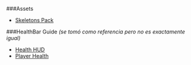 
###Assets
* [Skeletons Pack](https://www.assetstore.unity3d.com/en/#!/content/1818)


###HealthBar Guide _(se tomó como referencia pero no es exactamente igual)_
* [Health HUD](https://youtu.be/kp4SyYHAwcA)
* [Player Health](https://unity3d.com/es/learn/tutorials/projects/survival-shooter/player-health)
